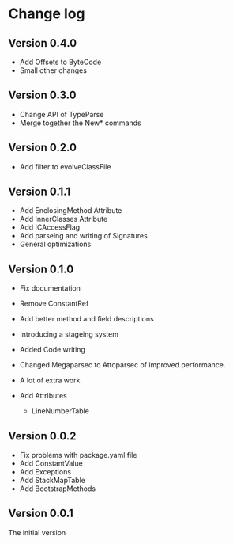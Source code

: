 # Change log

## Version 0.4.0

- Add Offsets to ByteCode
- Small other changes

## Version 0.3.0

- Change API of TypeParse
- Merge together the New* commands

## Version 0.2.0

- Add filter to evolveClassFile

## Version 0.1.1

- Add EnclosingMethod Attribute
- Add InnerClasses Attribute
- Add ICAccessFlag 
- Add parseing and writing of Signatures
- General optimizations

## Version 0.1.0 

- Fix documentation
- Remove ConstantRef
- Add better method and field descriptions 
- Introducing a stageing system
- Added Code writing
- Changed Megaparsec to Attoparsec of improved performance.
- A lot of extra work

- Add Attributes 
  - LineNumberTable

## Version 0.0.2

- Fix problems with package.yaml file
- Add ConstantValue 
- Add Exceptions
- Add StackMapTable
- Add BootstrapMethods

## Version 0.0.1

The initial version

